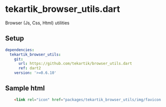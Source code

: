 # tekartik_browser_utils.dart

Browser (Js, Css, Html) utilities

## Setup

```yaml
dependencies:
  tekartik_browser_utils:
    git:
      url: https://github.com/tekartik/browser_utils.dart
      ref: dart2
    version: '>=0.6.10'
```

## Sample html

```html
    <link rel="icon" href="packages/tekartik_browser_utils/img/favicon.png">
```